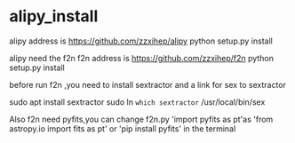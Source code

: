 # alipy_install
alipy address is https://github.com/zzxihep/alipy
python setup.py install

alipy need the f2n
f2n address is https://github.com/zzxihep/f2n
python setup.py install

before run f2n ,you need to install sextractor and a link for sex to sextractor

sudo apt install sextractor
sudo ln `which sextractor` /usr/local/bin/sex

Also f2n need pyfits,you can change f2n.py 'import pyfits as pt'as 'from astropy.io import fits as pt' 
or 'pip install pyfits' in the terminal


